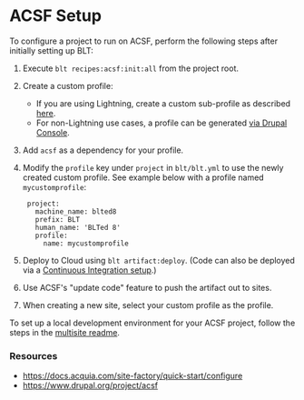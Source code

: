# ACSF Setup

To configure a project to run on ACSF, perform the following steps after initially setting up BLT:

1. Execute `blt recipes:acsf:init:all` from the project root.
1. Create a custom profile:
    - If you are using Lightning, create a custom sub-profile as described [here](https://docs.acquia.com/lightning/subprofile).
    - For non-Lightning use cases, a profile can be generated [via Drupal Console](https://hechoendrupal.gitbooks.io/drupal-console/content/en/commands/generate-profile.html).
1. Add `acsf` as a dependency for your profile.
1. Modify the `profile` key under `project` in `blt/blt.yml` to use the newly created custom profile. See example below with a profile named `mycustomprofile`:

        project:
          machine_name: blted8
          prefix: BLT
          human_name: 'BLTed 8'
          profile:
            name: mycustomprofile

1. Deploy to Cloud using `blt artifact:deploy`. (Code can also be deployed via a [Continuous Integration setup](http://blt.readthedocs.io/en/stable/readme/deploy/#continuous-integration).)
1. Use ACSF's "update code" feature to push the artifact out to sites.
1. When creating a new site, select your custom profile as the profile.

To set up a local development environment for your ACSF project, follow the steps in the [multisite readme](multisite.md).

### Resources

* https://docs.acquia.com/site-factory/quick-start/configure
* https://www.drupal.org/project/acsf
